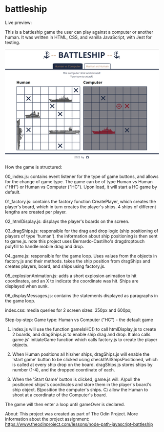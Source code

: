 # battleship

Live preview:

This is a battleship game the user can play against a computer or another human.
It was written in HTML, CSS, and vanilla JavaScript, with Jest for testing.

![BattleShipPreview](/images/BattleShip_Preview.png)

How the game is structured:

00_index.js:
contains event listener for the type of game buttons, and allows for the change of game type.
The game can be of type Human vs Human ("HH") or Human vs Computer ("HC").
Upon load, it will start a HC game by default.

01_factory.js:
contains the factory function CreatePlayer, which creates the player's board, which in turn creates the player's ships. 4 ships of different lengths are created per player.

02_htmlDisplay.js:
displays the player's boards on the screen.

03_dragShips.js:
responsible for the drag and drop logic (ship positioning of players of type 'human').
the information about ship positioning is then sent to game.js.
note this project uses Bernardo-Castilho's dragdroptouch polyfill to handle mobile drag and drop.

04_game.js:
responsible for the game loop. Uses values from the objects in factory.js and their methods.
takes the ship position from dragShips and creates players, board, and ships using factory.js.

05_explosionAnimation.js:
adds a short explosion animation to hit coordinates, and an X to indicate the coordinate was hit. Ships are displayed when sunk.

06_displayMessages.js:
contains the statements displayed as paragraphs in the game loop.

index.css:
media queries for 2 screen sizes: 350px and 600px;

Step-by-step:
Game type: Human vs Computer ("HC") - the default game

1. index.js will use the function gameIsHC() to call htmlDisplay.js to create 2 boards, and dragShips.js to enable ship drag and drop. It also calls game.js' initiateGame function which calls factory.js to create the player objects.

2. When Human positions all his/her ships, dragShips.js will enable the 'start game' button to be clicked using checkIfAllShipsPositioned, which is called at every ship drop on the board. dragShips.js stores ships by number (1-4), and the dropped coordinate of each.

3. When the 'Start Game' button is clicked, game.js will: A)pull the positioned ships's coordinates and store them in the player's board's ship object. B)position the computer's ships. C) allow the Human to shoot at a coordinate of the Computer's board.

The game will then enter a loop until gameOver is declared.

About:
This project was created as part of The Odin Project.
More information about the project assignment: https://www.theodinproject.com/lessons/node-path-javascript-battleship
